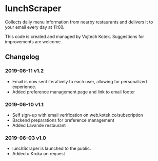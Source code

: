 # lunchScraper

Collects daily menu information from nearby restaurants and delivers it to your email every day at 11:00.

This code is created and managed by Vojtech Kotek. Suggestions for improvements are welcome.

## Changelog

### 2019-06-11 v1.2
- Email is now sent iteratively to each user, allowing for personalized experience.
- Added preference management page and link to email footer

### 2019-06-10 v1.1
- Self sign-up with email verification on web.kotek.co/subscription
- Backend preparations for preference management
- Added Lavande restaurant

### 2019-06-03 v1.0
- lunchScraper is launched to the public.
- Added u Kroka on request
